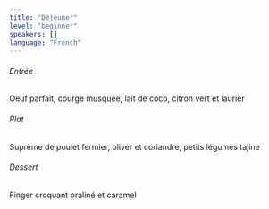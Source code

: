 ```yaml
---
title: "Déjeuner"
level: "beginner"
speakers: []
language: "French"
---
```


<div class="text-center">
<p>
<h6>Entrée</h6>
Oeuf parfait, courge musquée, lait de coco, citron vert et laurier
</p>
<p>
<h6>Plat</h6>
Suprème de poulet fermier, oliver et coriandre, petits légumes tajine
</p>
<p>
<h6>Dessert</h6>
Finger croquant praliné et caramel
</p>
</div>